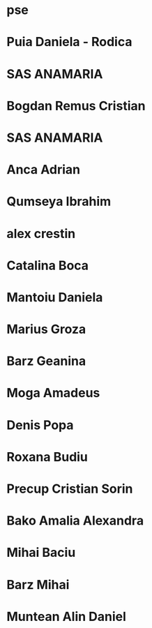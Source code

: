 # pse


# Puia Daniela - Rodica

# SAS ANAMARIA


# Bogdan Remus Cristian
# SAS ANAMARIA
# Anca Adrian
# Qumseya Ibrahim
# alex crestin
# Catalina Boca
# Mantoiu Daniela
# Marius Groza
# Barz Geanina
# Moga Amadeus
# Denis Popa
# Roxana Budiu
# Precup Cristian Sorin
# Bako Amalia Alexandra
# Mihai Baciu
# Barz Mihai
# Muntean Alin Daniel